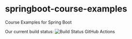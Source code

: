 # springboot-course-examples
Course Examples for Spring Boot

Our current build status: ![Build Status GitHub Actions](https://github.com/lofidewanto/springboot-course-examples/actions/workflows/maven.yml/badge.svg)
